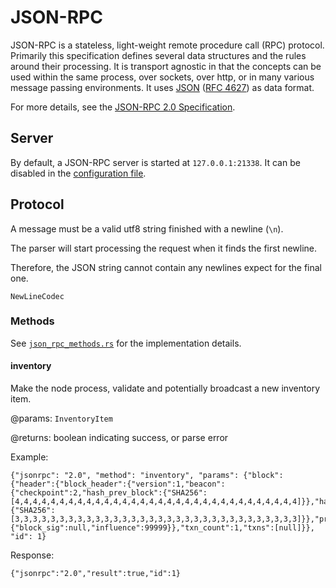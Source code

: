 # JSON-RPC

JSON-RPC is a stateless, light-weight remote procedure call (RPC) protocol.
Primarily this specification defines several data structures and the rules
around their processing. It is transport agnostic in that the concepts can
be used within the same process, over sockets, over http, or in many various
message passing environments. It uses
[JSON](http://www.json.org/)
([RFC 4627](http://www.ietf.org/rfc/rfc4627.txt))
as data format.

For more details, see the [JSON-RPC 2.0 Specification][json_rpc_specs].

## Server

By default, a JSON-RPC server is started at `127.0.0.1:21338`.
It can be disabled in the [configuration file][configuration].

## Protocol

A message must be a valid utf8 string finished with a newline (`\n`).

The parser will start processing the request when it finds the first newline.

Therefore, the JSON string cannot contain any newlines expect for the final one.

`NewLineCodec`


### Methods

See [`json_rpc_methods.rs`][json_rpc_methods] for the implementation
details.

#### inventory

Make the node process, validate and potentially broadcast a new inventory item.

@params: `InventoryItem`

@returns: boolean indicating success, or parse error

Example:

```
{"jsonrpc": "2.0", "method": "inventory", "params": {"block":{"header":{"block_header":{"version":1,"beacon":{"checkpoint":2,"hash_prev_block":{"SHA256":[4,4,4,4,4,4,4,4,4,4,4,4,4,4,4,4,4,4,4,4,4,4,4,4,4,4,4,4,4,4,4,4]}},"hash_merkle_root":{"SHA256":[3,3,3,3,3,3,3,3,3,3,3,3,3,3,3,3,3,3,3,3,3,3,3,3,3,3,3,3,3,3,3,3]}},"proof":{"block_sig":null,"influence":99999}},"txn_count":1,"txns":[null]}}, "id": 1}
```

Response:

```
{"jsonrpc":"2.0","result":true,"id":1}
```

[json_rpc_server]: https://github.com/witnet/witnet-rust/blob/master/core/src/actors/json_rpc/server.rs
[noders]: https://github.com/witnet/witnet-rust/blob/master/core/src/actors/node.rs
[json_rpc_methods]: https://github.com/witnet/witnet-rust/blob/master/core/src/actors/json_rpc/json_rpc_methods.rs
[json_rpc_specs]: https://www.jsonrpc.org/specification
[json_rpc_docs]: ../../interface/json-rpc/
[configuration]: ../../configuration/toml-file/